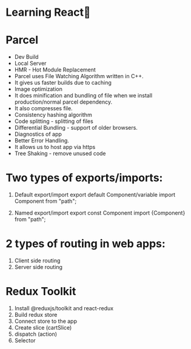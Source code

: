 # Learning React🚀 

# Parcel
- Dev Build
- Local Server
- HMR - Hot Module Replacement
- Parcel uses File Watching Algorithm written in C++.
- It gives us faster builds due to caching
- Image optimization
- It does minification and bundling of file when we install production/normal parcel dependency.
- It also compresses file.
- Consistency hashing algorithm
- Code splitting - splitting of files
- Differential Bundling - support of older browsers.
- Diagnostics of app
- Better Error Handling.
- It allows us to host app via https
- Tree Shaking - remove unused code


# Two types of exports/imports:
1) Default export/import
export default Component/variable
import Component from "path";

2) Named export/import
export const Component
import {Component} from "path";

# 2 types of routing in web apps:
1) Client side routing
2) Server side routing

# Redux Toolkit
1) Install @reduxjs/toolkit and react-redux
2) Build redux store
3) Connect store to the app
4) Create slice (cartSlice)
5) dispatch (action)
6) Selector